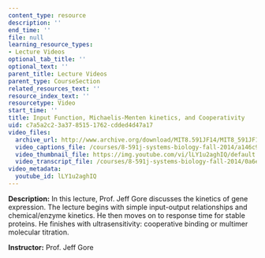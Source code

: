 ```yaml
---
content_type: resource
description: ''
end_time: ''
file: null
learning_resource_types:
- Lecture Videos
optional_tab_title: ''
optional_text: ''
parent_title: Lecture Videos
parent_type: CourseSection
related_resources_text: ''
resource_index_text: ''
resourcetype: Video
start_time: ''
title: Input Function, Michaelis-Menten kinetics, and Cooperativity
uid: c7a5a2c2-3a37-8515-1762-cdded4d47a17
video_files:
  archive_url: http://www.archive.org/download/MIT8.591JF14/MIT8_591JF14_lec02_300k.mp4
  video_captions_file: /courses/8-591j-systems-biology-fall-2014/a146c9c6f4f45342bd08c059e7eb7a8e_lLY1u2aghIQ.vtt
  video_thumbnail_file: https://img.youtube.com/vi/lLY1u2aghIQ/default.jpg
  video_transcript_file: /courses/8-591j-systems-biology-fall-2014/0a6e12661e96fb7add90879e99e0e4ce_lLY1u2aghIQ.pdf
video_metadata:
  youtube_id: lLY1u2aghIQ
---
```


**Description:** In this lecture, Prof. Jeff Gore discusses the kinetics of gene expression. The lecture begins with simple input-output relationships and chemical/enzyme kinetics. He then moves on to response time for stable proteins. He finishes with ultrasensitivity: cooperative binding or multimer molecular titration.

**Instructor:** Prof. Jeff Gore